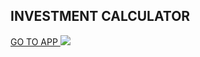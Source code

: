 <h2>INVESTMENT CALCULATOR</h2>
<a href="https://vidit-investment-calculator.netlify.app/">GO TO APP </a>
<img src="https://i.pinimg.com/originals/50/da/8c/50da8c44ba216bd8d5c20992bc8ce939.gif">


